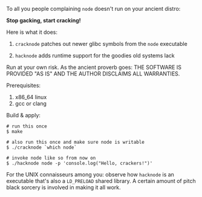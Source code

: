 To all you people complaining `node` doesn't run on your ancient distro:

**Stop gacking, start cracking!**

Here is what it does:

1. `cracknode` patches out newer glibc symbols from the `node` executable

2. `hacknode` adds runtime support for the goodies old systems lack

Run at your own risk. As the ancient proverb goes: THE SOFTWARE IS PROVIDED
"AS IS" AND THE AUTHOR DISCLAIMS ALL WARRANTIES.

Prerequisites:

1. x86_64 linux
2. gcc or clang

Build & apply:

    # run this once
    $ make

    # also run this once and make sure node is writable
    $ ./cracknode `which node`

    # invoke node like so from now on
    $ ./hacknode node -p 'console.log("Hello, crackers!")'

For the UNIX connaisseurs among you: observe how `hacknode` is an executable
that's also a `LD_PRELOAD` shared library. A certain amount of pitch black
sorcery is involved in making it all work.
